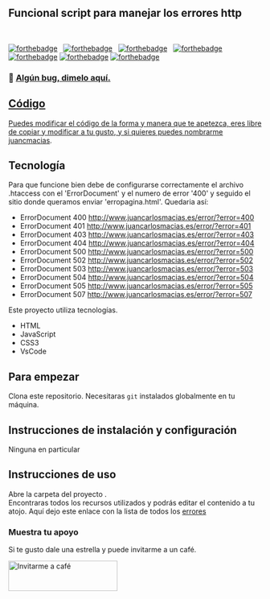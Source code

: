<h2>
  Funcional script para manejar los errores http
  
</h2>


<br/>



[![forthebadge](https://forthebadge.com/images/badges/built-with-love.svg)](https://forthebadge.com) &nbsp;
[![forthebadge](https://forthebadge.com/images/badges/made-with-javascript.svg)](https://forthebadge.com) &nbsp;
[![forthebadge](https://forthebadge.com/images/badges/open-source.svg)](https://forthebadge.com) &nbsp;
[![forthebadge](https://forthebadge.com/images/badges/ctrl-c-ctrl-v.svg)](https://forthebadge.com)
[![forthebadge](https://forthebadge.com/images/badges/validated-html5.svg)](https://forthebadge.com)
[![forthebadge](https://forthebadge.com/images/badges/license-mit.svg)](https://forthebadge.com)
[![forthebadge](https://forthebadge.com/images/badges/uses-css.svg)](https://forthebadge.com)


<h3>
    🔹
    <a href="https://github.com/juancmacias/Portfolio/issues">Algún bug, dimelo aquí.
</h3>

## Código

Puedes modificar el código de la forma y manera que te apetezca, eres libre de copiar y modificar a tu gusto, y si quieres puedes nombrarme [juancmacias](https://github.com/juancmacias/Portfolio).

## Tecnología 

Para que funcione bien debe de configurarse correctamente el archivo .htaccess con el 'ErrorDocument' y el numero de error '400' y seguido el sitio donde queramos enviar 'erropagina.html'. Quedaria así:
- ErrorDocument 400 http://www.juancarlosmacias.es/error/?error=400
- ErrorDocument 401 http://www.juancarlosmacias.es/error/?error=401
- ErrorDocument 403 http://www.juancarlosmacias.es/error/?error=403
- ErrorDocument 404 http://www.juancarlosmacias.es/error/?error=404
- ErrorDocument 500 http://www.juancarlosmacias.es/error/?error=500
- ErrorDocument 502 http://www.juancarlosmacias.es/error/?error=502
- ErrorDocument 503 http://www.juancarlosmacias.es/error/?error=503
- ErrorDocument 504 http://www.juancarlosmacias.es/error/?error=504
- ErrorDocument 505 http://www.juancarlosmacias.es/error/?error=505
- ErrorDocument 507 http://www.juancarlosmacias.es/error/?error=507

Este proyecto utiliza tecnologías.

- HTML
- JavaScript
- CSS3
- VsCode



## Para empezar

Clona este repositorio. Necesitaras `git` instalados globalmente en tu máquina.

## Instrucciones de instalación y configuración

Ninguna en particular

## Instrucciones de uso

Abre la carpeta del proyecto . <br/>
Encontraras todos los recursos utilizados y podrás editar el contenido a tu atojo.
Aquí dejo este enlace con la lista de todos los [errores](https://es.semrush.com/blog/codigos-de-estado-http/) 

### Muestra tu apoyo

Si te gusto dale una estrella y puede invitarme a un café.

<a href="https://www.buymeacoffee.com/juancmaciau" target="_blank"><img src="https://cdn.buymeacoffee.com/buttons/v2/default-blue.png" alt="Invitarme a café" style="height: 60px !important;width: 217px !important;" ></a>